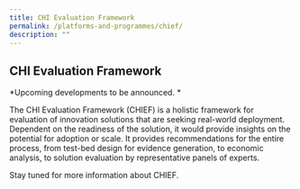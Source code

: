 ```yaml
---
title: CHI Evaluation Framework
permalink: /platforms-and-programmes/chief/
description: ""
---
```

<h2> CHI Evaluation Framework </h2>

*Upcoming developments to be announced. *

The CHI Evaluation Framework (CHIEF) is a holistic framework for evaluation of innovation solutions that are seeking real-world deployment. Dependent on the readiness of the solution, it would provide insights on the potential for adoption or scale. It provides recommendations for the entire process, from test-bed design for evidence generation, to economic analysis, to solution evaluation by representative panels of experts. 

Stay tuned for more information about CHIEF.